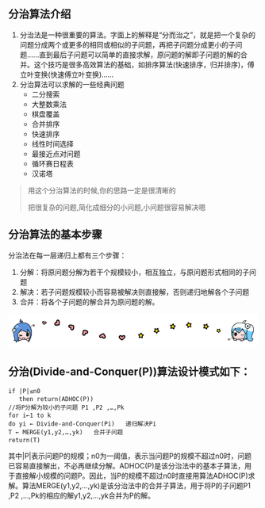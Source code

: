 ## 分治算法介绍
1. 分治法是一种很重要的算法。字面上的解释是“分而治之”，就是把一个复杂的问题分成两个或更多的相同或相似的子问题，再把子问题分成更小的子问题……直到最后子问题可以简单的直接求解，原问题的解即子问题的解的合并。这个技巧是很多高效算法的基础，如排序算法(快速排序，归并排序)，傅立叶变换(快速傅立叶变换)……
1. 分治算法可以求解的一些经典问题
    - 二分搜索
    - 大整数乘法
    - 棋盘覆盖
    - 合并排序
    - 快速排序
    - 线性时间选择
    - 最接近点对问题
    - 循环赛日程表
    - 汉诺塔

> 用这个分治算法的时候,你的思路一定是很清晰的
>
> 把很复杂的问题,简化成细分的小问题,小问题很容易解决嗯

## 分治算法的基本步骤

分治法在每一层递归上都有三个步骤：
1. 分解：将原问题分解为若干个规模较小，相互独立，与原问题形式相同的子问题
1. 解决：若子问题规模较小而容易被解决则直接解，否则递归地解各个子问题
1. 合并：将各个子问题的解合并为原问题的解。


![img](../img/bilibili_line.png)


## 分治(Divide-and-Conquer(P))算法设计模式如下：


```
if |P|≤n0
   then return(ADHOC(P))
//将P分解为较小的子问题 P1 ,P2 ,…,Pk
for i←1 to k
do yi ← Divide-and-Conquer(Pi)   递归解决Pi
T ← MERGE(y1,y2,…,yk)   合并子问题
return(T)

```




其中|P|表示问题P的规模；n0为一阈值，表示当问题P的规模不超过n0时，问题已容易直接解出，不必再继续分解。ADHOC(P)是该分治法中的基本子算法，用于直接解小规模的问题P。因此，当P的规模不超过n0时直接用算法ADHOC(P)求解。算法MERGE(y1,y2,…,yk)是该分治法中的合并子算法，用于将P的子问题P1 ,P2 ,…,Pk的相应的解y1,y2,…,yk合并为P的解。


